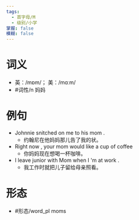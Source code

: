 ```yaml
---
tags:
  - 首字母/M
  - 级别/小学
掌握: false
模糊: false
---
```

# 词义
- 英：/mɒm/； 美：/mɑːm/
- #词性/n  妈妈
# 例句
- Johnnie snitched on me to his mom .
	- 约翰尼在他妈妈那儿告了我的状。
- Right now , your mom would like a cup of coffee
	- 你妈妈现在想喝一杯咖啡。
- I leave junior with Mom when I 'm at work .
	- 我工作时就把儿子留给母亲照看。
# 形态
- #形态/word_pl moms
